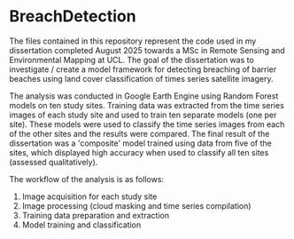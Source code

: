 # BreachDetection
The files contained in this repository represent the code used in my dissertation completed August 2025 towards a MSc in Remote Sensing and Environmental Mapping at UCL.
The goal of the dissertation was to investigate / create a model framework for detecting breaching of barrier beaches using land cover classification of times series satellite imagery.

The analysis was conducted in Google Earth Engine using Random Forest models on ten study sites. Training data was extracted from the time series images of each study site and used
to train ten separate models (one per site). These models were used to classify the time series images from each of the other sites and the results were compared. The final result of
the dissertation was a 'composite' model trained using data from five of the sites, which displayed high accuracy when used to classify all ten sites (assessed qualitatively).

The workflow of the analysis is as follows:

1. Image acquisition for each study site
2. Image processing (cloud masking and time series compilation)
3. Training data preparation and extraction
4. Model training and classification



